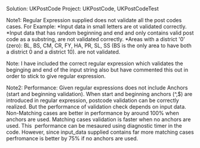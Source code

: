 Solution: UKPostCode
Project: UKPostCode, UKPostCodeTest

Note1: Regular Expression supplied does not validate all the post codes cases.
For Example: 
*Input data in small letters are ot validated correctly.
*Input data that has random beginning and end and only contains valid post code as a substring, are not validated correctly.
*Areas with a district '0' (zero): BL, BS, CM, CR, FY, HA, PR, SL, SS (BS is the only area to have both a district 0 and a district 10). are not validated.

Note: I have included the correct regular expression which validates the beginging and end of the input string also but have commented this out in order to stick to give regular expression.

Note2: Performance: Given regular expressions does not include Anchors (start and beginning validation). 
       When start and beginning anchors (^,$) are introduced in regular expression, postcode validation can be correctly realized. 
       But the performance of validation check depends on input data. Non-Matching cases are better in performance by around 100% when 
       anchors are used. Matching cases validation is faster when no anchors are used. This  performance can be mesaured using diagnostic 
       timer in the code. However, since input_data supplied contains far more matching cases perfromance is better by 75% if no anchors are used.
